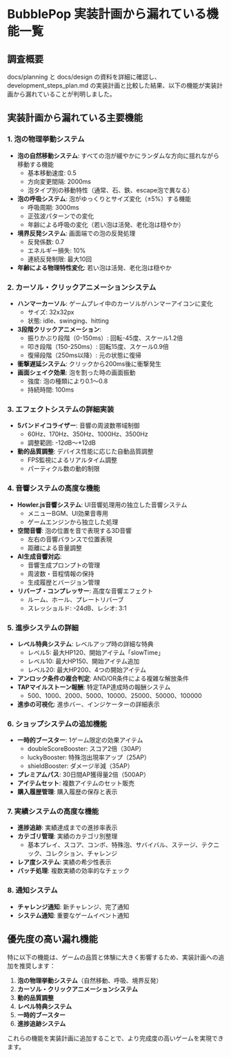 # BubblePop 実装計画から漏れている機能一覧

## 調査概要
docs/planning と docs/design の資料を詳細に確認し、development_steps_plan.md の実装計画と比較した結果、以下の機能が実装計画から漏れていることが判明しました。

## 実装計画から漏れている主要機能

### 1. 泡の物理挙動システム
- **泡の自然移動システム**: すべての泡が緩やかにランダムな方向に揺れながら移動する機能
  - 基本移動速度: 0.5
  - 方向変更間隔: 2000ms
  - 泡タイプ別の移動特性（通常、石、鉄、escape泡で異なる）
- **泡の呼吸システム**: 泡がゆっくりとサイズ変化（±5%）する機能
  - 呼吸周期: 3000ms
  - 正弦波パターンでの変化
  - 年齢による呼吸の変化（若い泡は活発、老化泡は穏やか）
- **境界反発システム**: 画面端での泡の反発処理
  - 反発係数: 0.7
  - エネルギー損失: 10%
  - 連続反発制限: 最大10回
- **年齢による物理特性変化**: 若い泡は活発、老化泡は穏やか

### 2. カーソル・クリックアニメーションシステム
- **ハンマーカーソル**: ゲームプレイ中のカーソルがハンマーアイコンに変化
  - サイズ: 32x32px
  - 状態: idle、swinging、hitting
- **3段階クリックアニメーション**: 
  - 振りかぶり段階（0-150ms）: 回転-45度、スケール1.2倍
  - 叩き段階（150-250ms）: 回転15度、スケール0.9倍
  - 復帰段階（250ms以降）: 元の状態に復帰
- **衝撃遅延システム**: クリックから200ms後に衝撃発生
- **画面シェイク効果**: 泡を割った時の画面振動
  - 強度: 泡の種類により0.1～0.8
  - 持続時間: 100ms

### 3. エフェクトシステムの詳細実装
- **5バンドイコライザー**: 音響の周波数帯域制御
  - 60Hz、170Hz、350Hz、1000Hz、3500Hz
  - 調整範囲: -12dB～+12dB
- **動的品質調整**: デバイス性能に応じた自動品質調整
  - FPS監視によるリアルタイム調整
  - パーティクル数の動的制限

### 4. 音響システムの高度な機能
- **Howler.js音響システム**: UI音響処理用の独立した音響システム
  - メニューBGM、UI効果音専用
  - ゲームエンジンから独立した処理
- **空間音響**: 泡の位置を音で表現する3D音響
  - 左右の音響バランスで位置表現
  - 距離による音量調整
- **AI生成音響対応**: 
  - 音響生成プロンプトの管理
  - 周波数・音程情報の保持
  - 生成履歴とバージョン管理
- **リバーブ・コンプレッサー**: 高度な音響エフェクト
  - ルーム、ホール、プレートリバーブ
  - スレッショルド: -24dB、レシオ: 3:1

### 5. 進歩システムの詳細
- **レベル特典システム**: レベルアップ時の詳細な特典
  - レベル5: 最大HP120、開始アイテム「slowTime」
  - レベル10: 最大HP150、開始アイテム追加
  - レベル20: 最大HP200、4つの開始アイテム
- **アンロック条件の複合判定**: AND/OR条件による複雑な解放条件
- **TAPマイルストーン報酬**: 特定TAP達成時の報酬システム
  - 500、1000、2000、5000、10000、25000、50000、100000
- **進歩の可視化**: 進歩バー、インジケーターの詳細表示

### 6. ショップシステムの追加機能
- **一時的ブースター**: 1ゲーム限定の効果アイテム
  - doubleScoreBooster: スコア2倍（30AP）
  - luckyBooster: 特殊泡出現率アップ（25AP）
  - shieldBooster: ダメージ半減（35AP）
- **プレミアムパス**: 30日間AP獲得量2倍（500AP）
- **アイテムセット**: 複数アイテムのセット販売
- **購入履歴管理**: 購入履歴の保存と表示

### 7. 実績システムの高度な機能
- **進捗追跡**: 実績達成までの進捗率表示
- **カテゴリ管理**: 実績のカテゴリ別整理
  - 基本プレイ、スコア、コンボ、特殊泡、サバイバル、ステージ、テクニック、コレクション、チャレンジ
- **レア度システム**: 実績の希少性表示
- **バッチ処理**: 複数実績の効率的なチェック

### 8. 通知システム
- **チャレンジ通知**: 新チャレンジ、完了通知
- **システム通知**: 重要なゲームイベント通知

## 優先度の高い漏れ機能

特に以下の機能は、ゲームの品質と体験に大きく影響するため、実装計画への追加を推奨します：

1. **泡の物理挙動システム**（自然移動、呼吸、境界反発）
2. **カーソル・クリックアニメーションシステム**
3. **動的品質調整**
4. **レベル特典システム**
5. **一時的ブースター**
6. **進捗追跡システム**

これらの機能を実装計画に追加することで、より完成度の高いゲームを実現できます。